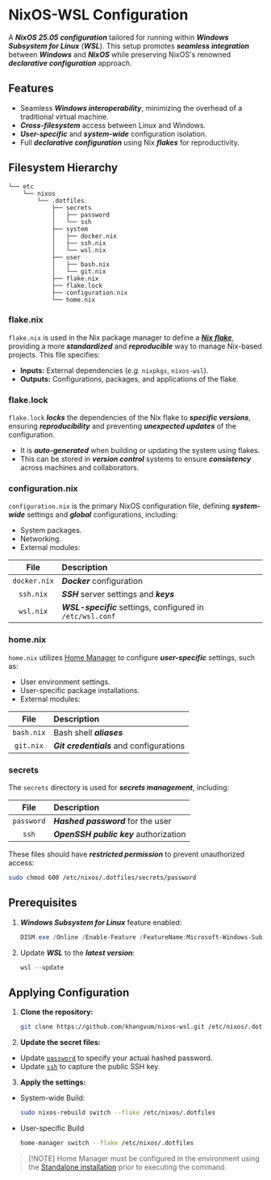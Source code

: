 # NixOS-WSL Configuration

A **_NixOS 25.05 configuration_** tailored for running within **_Windows Subsystem for Linux_** (**_WSL_**). This setup promotes **_seamless integration_** between **_Windows_** and **_NixOS_** while preserving NixOS's renowned **_declarative configuration_** approach.

## Features

-   Seamless **_Windows interoperability_**, minimizing the overhead of a traditional virtual machine.
-   **_Cross-filesystem_** access between Linux and Windows.
-   **_User-specific_** and **_system-wide_** configuration isolation.
-   Full **_declarative configuration_** using Nix **_flakes_** for reproductivity.

## Filesystem Hierarchy

```
└── etc
    └── nixos
        └── .dotfiles
            ├── secrets
            │   ├── password
            │   └── ssh
            ├── system
            │   ├── docker.nix
            │   ├── ssh.nix
            │   └── wsl.nix
            ├── user
            │   ├── bash.nix
            │   └── git.nix
            ├── flake.nix
            ├── flake.lock
            ├── configuration.nix
            └── home.nix
```

### flake.nix

`flake.nix` is used in the Nix package manager to define a **_[Nix flake](https://nixos.wiki/wiki/flakes)_**, providing a more **_standardized_** and **_reproducible_** way to manage Nix-based projects. This file specifies: 
-   **Inputs:** External dependencies (_e.g._ `nixpkgs`, `nixos-wsl`).
-   **Outputs:** Configurations, packages, and applications of the flake.

### flake.lock

`flake.lock` **_locks_** the dependencies of the Nix flake to **_specific versions_**, ensuring **_reproducibility_** and preventing **_unexpected updates_** of the configuration.
-   It is **_auto-generated_** when building or updating the system using flakes.
-   This can be stored in **_version control_** systems to ensure **_consistency_** across machines and collaborators.

### configuration.nix

`configuration.nix` is the primary NixOS configuration file, defining **_system-wide_** settings and **_global_** configurations, including:
-   System packages.
-   Networking.
-   External modules:

File        |Description
:----------:|:----------
`docker.nix`|**_Docker_** configuration
`ssh.nix`   |**_SSH_** server settings and **_keys_**
`wsl.nix`   |**_WSL-specific_** settings, configured in `/etc/wsl.conf`

### home.nix

`home.nix` utilizes [Home Manager](https://nix-community.github.io/home-manager/) to configure **_user-specific_** settings, such as:
-   User environment settings.
-   User-specific package installations.
-   External modules:

File        |Description
:----------:|:----------
`bash.nix`  |Bash shell **_aliases_**
`git.nix`   |**_Git credentials_** and configurations

### secrets

The `secrets` directory is used for **_secrets management_**, including:

File        |Description
:----------:|:----------
`password`  |**_Hashed password_** for the user
`ssh`       |**_OpenSSH public key_** authorization

These files should have **_restricted permission_** to prevent unauthorized access:

```bash
sudo chmod 600 /etc/nixos/.dotfiles/secrets/password
```

## Prerequisites

1.  **_Windows Subsystem for Linux_** feature enabled:

    ```powershell
    DISM.exe /Online /Enable-Feature /FeatureName:Microsoft-Windows-Subsystem-Linux /All /NoRestart
    ```

2.  Update **_WSL_** to the **_latest version_**:

    ```powershell
    wsl --update
    ```

## Applying Configuration

1.  **Clone the repository:**

    ```bash
    git clone https://github.com/khangvum/nixos-wsl.git /etc/nixos/.dotfiles
    ```

2.  **Update the secret files:**

-   Update [`password`](secrets/password_template) to specify your actual hashed password.
-   Update [`ssh`](secrets/ssh_template) to capture the public SSH key.

3.  **Apply the settings:**

-   System-wide Build:

    ```bash
    sudo nixos-rebuild switch --flake /etc/nixos/.dotfiles
    ```

-   User-specific Build

    ```bash
    home-manager switch --flake /etc/nixos/.dotfiles
    ```

>   [!NOTE]
>   Home Manager must be configured in the environment using the [Standalone installation](https://nix-community.github.io/home-manager/index.xhtml#sec-install-standalone) prior to executing the command.